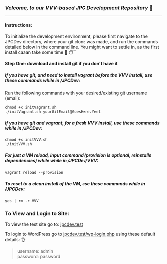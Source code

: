 ### *_Velcome, to our VVV-based JPC Development Repository_* :wave:
---
#### Instructions:
To initialize the development environment, please first navigate to the JPCDev directory, where your git clone was made, and run the commands detailed below in the command line. You might want to settle in, as the first install caaan take some time :popcorn: :sleeping:

#### Step One: download and install git if you don't have it
  
##### If you have git, and need to install vagrant before the VVV install, use these commands while in /JPCDev:
Run the following commands with your desired/existing git username (email):  
```
chmod +x initVagrant.sh
./initVagrant.sh yourGitEmail@GoesHere.Yeet
```  

##### If you have git and vagrant, for a fresh VVV install, use these commands while in /JPCDev:
```
chmod +x initVVV.sh
./initVVV.sh
```

##### For just a VM reload, input command (provision is optional, reinstalls dependencies) while while in /JPCDev/VVV:
``vagrant reload --provision``

##### To reset to a clean install of the VM, use these commands while in /JPCDev:
```
yes | rm -r VVV
```

### To View and Login to Site:

To view the test site go to: [jpcdev.test](jpcdev.test)

To login to WordPress go to [jpcdev.test/wp-login.php](jpcdev.test/wp-login) using these default details: :ok_hand:
>username: admin  
>password: password

